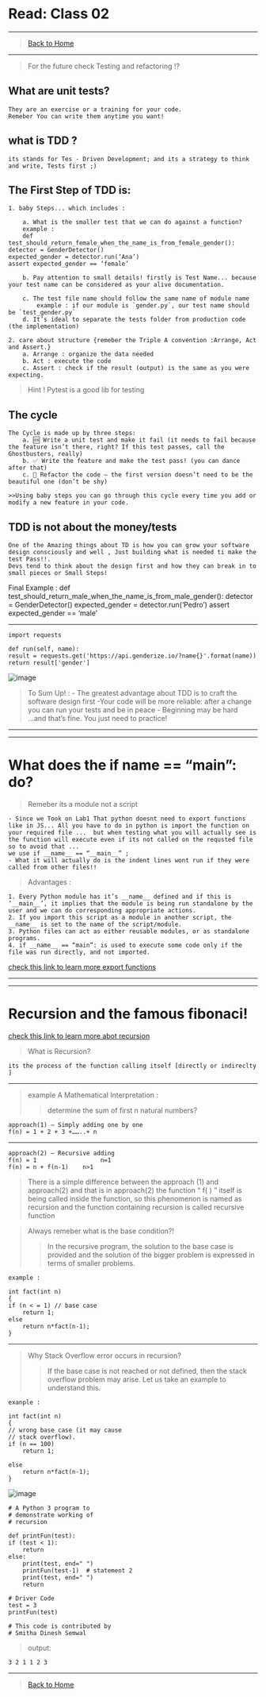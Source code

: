# Read: Class 02
---
>[Back to Home](../README.md)
---
>For the future check Testing and refactoring !?

## What are unit tests?
    They are an exercise or a training for your code. 
    Remeber You can write them anytime you want!

## what is TDD ?
    its stands for Tes - Driven Development; and its a strategy to think and write, Tests first ;)

## **The First Step of TDD is:**
    1. baby Steps... which includes :

        a. What is the smaller test that we can do against a function?
        example : 
        def test_should_return_female_when_the_name_is_from_female_gender():
    detector = GenderDetector()
    expected_gender = detector.run(‘Ana’)
    assert expected_gender == ‘female’

        b. Pay attention to small details! firstly is Test Name... because your test name can be considered as your alive documentation.

        c. The test file name should follow the same name of module name
            example : if our module is `gender.py`, our test name should be `test_gender.py`
        d. It’s ideal to separate the tests folder from production code (the implementation)

    2. care about structure {remeber the Triple A convention :Arrange, Act and Assert.}
        a. Arrange : organize the data needed
        b. Act : execute the code
        c. Assert : check if the result (output) is the same as you were expecting.
> Hint ! Pytest is a good lib for testing

## **The cycle**
    The Cycle is made up by three steps:
        a. 🆘 Write a unit test and make it fail (it needs to fail because the feature isn’t there, right? If this test passes, call the Ghostbusters, really)
        b. ✅ Write the feature and make the test pass! (you can dance after that)
        c. 🔵 Refactor the code — the first version doesn’t need to be the beautiful one (don’t be shy)

    >>Using baby steps you can go through this cycle every time you add or modify a new feature in your code.

## **TDD is not about the money/tests**
    One of the Amazing things about TD is how you can grow your software design consciously and well , Just building what is needed ti make the test Pass!!.
    Devs tend to think about the design first and how they can break in to small pieces or Small Steps!

Final Example :
    def test_should_return_male_when_the_name_is_from_male_gender():
    detector = GenderDetector()
    expected_gender = detector.run(‘Pedro’)
    assert expected_gender == ‘male’
___
    import requests

    def run(self, name):
    result = requests.get('https://api.genderize.io/?name{}'.format(name))
    return result['gender']

![image](./TDD.png)

>To Sum Up! :
    - The greatest advantage about TDD is to craft the software design first
    -Your code will be more reliable: after a change you can run your tests and be in peace
    - Beginning may be hard ...and that’s fine. You just need to practice!
___
___
# What does the if __name__ == “__main__”: do?
> Remeber its a module not a script

    - Since we Took on Lab1 That python doesnt need to export functions like in JS... All you have to do in python is import the function on your required file ...  but when testing what you will actually see is the function will execute even if its not called on the requsted file so to avoid that ... 
    we use if __name__ == “__main__” ; 
    - What it will actually do is the indent lines wont run if they were called from other files!!

>Advantages : 

    1. Every Python module has it’s __name__ defined and if this is ‘__main__’, it implies that the module is being run standalone by the user and we can do corresponding appropriate actions.
    2. If you import this script as a module in another script, the __name__ is set to the name of the script/module.
    3. Python files can act as either reusable modules, or as standalone programs.
    4. if __name__ == “main”: is used to execute some code only if the file was run directly, and not imported.
    
[check this link to learn more export functions](https://www.geeksforgeeks.org/what-does-the-if-__name__-__main__-do/)
___
___
# **Recursion and the famous fibonaci!**
[check this link to learn more abot recursion](https://www.geeksforgeeks.org/recursion/)
>What is Recursion? 

    its the process of the function calling itself [directly or indireclty ]
___
>example A Mathematical Interpretation :
>>determine the sum of first n natural numbers?

    approach(1) – Simply adding one by one
    f(n) = 1 + 2 + 3 +……..+ n
___
    approach(2) – Recursive adding 
    f(n) = 1                  n=1
    f(n) = n + f(n-1)    n>1
>There is a simple difference between the approach (1) and approach(2) and that is in approach(2) the function “ f( ) ” itself is being called inside the function, so this phenomenon is named as recursion and the function containing recursion is called recursive function

>Always remeber what is the base condition?!
>>In the recursive program, the solution to the base case is provided and the solution of the bigger problem is expressed in terms of smaller problems.

    example :

    int fact(int n)
    {
    if (n < = 1) // base case
        return 1;
    else    
        return n*fact(n-1);    
    }
___

>Why Stack Overflow error occurs in recursion? 
>>If the base case is not reached or not defined, then the stack overflow problem may arise. Let us take an example to understand this.

    exanple :

    int fact(int n)
    {
    // wrong base case (it may cause
    // stack overflow).
    if (n == 100) 
        return 1;

    else
        return n*fact(n-1);
    }
![image](./recursion.jpg)

    # A Python 3 program to
    # demonstrate working of
    # recursion

    def printFun(test):
    if (test < 1):
        return
    else:
        print(test, end=" ")
        printFun(test-1)  # statement 2
        print(test, end=" ")
        return

    # Driver Code
    test = 3
    printFun(test)
 
    # This code is contributed by
    # Smitha Dinesh Semwal

>output:

    3 2 1 1 2 3 
---
>[Back to Home](../README.md)
